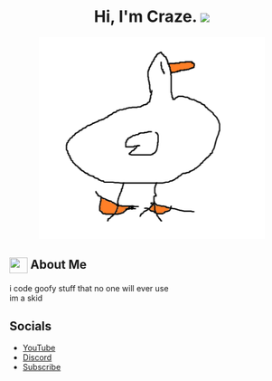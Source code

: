 <h1 align="center">
    Hi, I'm Craze. <img src="https://user-images.githubusercontent.com/24259194/165423237-4c69cb8e-1ccb-4630-9f98-81291e10723b.gif" width="30px">
</h1>
<p align="center">
</p>

<p align="center">
	<img src="https://github.com/xdCraze/xdCraze/blob/main/literallyme.png" width="400px"> 
</p>

## <img align="center" src="https://user-images.githubusercontent.com/24259194/165718575-df34c1f7-2651-414c-b98d-e5f9a72cd4e8.svg" width="32" height="28"/> About Me

i code goofy stuff that no one will ever use
 <br>
im a skid

## Socials

<ul>
	<li><a href="https://www.youtube.com/@xdcraze">YouTube</a></li>
	<li><a href="https://discord.gg/Uw48gqKxNF">Discord</a></li>
	<li><a href="youtube.com/channel/UCt6kAPiINv7nBSrPTRurWwA?sub_confirmation=1">Subscribe</a><br>
